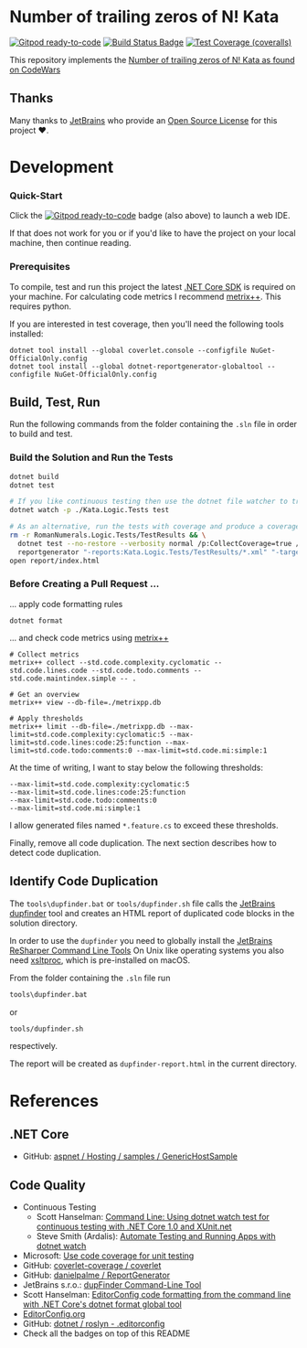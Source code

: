 # Number of trailing zeros of N! Kata

[![Gitpod ready-to-code](https://img.shields.io/badge/Gitpod-ready--to--code-blue?logo=gitpod)](https://gitpod.io/#https://github.com/wonderbirds-katas/kata-factorial-trailing-zeros)
[![Build Status Badge](https://github.com/wonderbirds-katas/kata-factorial-trailing-zeros/workflows/.NET/badge.svg)](https://github.com/wonderbirds-katas/kata-factorial-trailing-zeros/actions?query=workflow%3A%22.NET%22)
[![Test Coverage (coveralls)](https://img.shields.io/coveralls/github/wonderbirds-katas/kata-factorial-trailing-zeros)](https://coveralls.io/github/wonderbirds-katas/kata-factorial-trailing-zeros)

This repository implements the [Number of trailing zeros of N! Kata as found on CodeWars](https://www.codewars.com/kata/52f787eb172a8b4ae1000a34)

## Thanks

Many thanks to [JetBrains](https://www.jetbrains.com/?from=kata-factorial-trailing-zeros) who provide
an [Open Source License](https://www.jetbrains.com/community/opensource/) for this project ❤️.

# Development

### Quick-Start

Click the [![Gitpod ready-to-code](https://img.shields.io/badge/Gitpod-ready--to--code-blue?logo=gitpod)](https://gitpod.io/#https://github.com/wonderbirds-katas/kata-factorial-trailing-zeros) badge (also above) to launch a web IDE.

If that does not work for you or if you'd like to have the project on your local machine, then continue reading.

### Prerequisites

To compile, test and run this project the latest [.NET Core SDK](https://dotnet.microsoft.com/download) is required on
your machine. For calculating code metrics I recommend [metrix++](https://github.com/metrixplusplus/metrixplusplus).
This requires python.

If you are interested in test coverage, then you'll need the following tools installed:

```shell
dotnet tool install --global coverlet.console --configfile NuGet-OfficialOnly.config
dotnet tool install --global dotnet-reportgenerator-globaltool --configfile NuGet-OfficialOnly.config
```

## Build, Test, Run

Run the following commands from the folder containing the `.sln` file in order to build and test.

### Build the Solution and Run the Tests

```sh
dotnet build
dotnet test

# If you like continuous testing then use the dotnet file watcher to trigger your tests
dotnet watch -p ./Kata.Logic.Tests test

# As an alternative, run the tests with coverage and produce a coverage report
rm -r RomanNumerals.Logic.Tests/TestResults && \
  dotnet test --no-restore --verbosity normal /p:CollectCoverage=true /p:CoverletOutputFormat=cobertura /p:CoverletOutput='./TestResults/coverage.cobertura.xml' && \
  reportgenerator "-reports:Kata.Logic.Tests/TestResults/*.xml" "-targetdir:report" "-reporttypes:Html;lcov" "-title:Factorial Trailing Zeros Kata"
open report/index.html
```

### Before Creating a Pull Request ...

... apply code formatting rules

```shell
dotnet format
```

... and check code metrics using [metrix++](https://github.com/metrixplusplus/metrixplusplus)

```shell
# Collect metrics
metrix++ collect --std.code.complexity.cyclomatic --std.code.lines.code --std.code.todo.comments --std.code.maintindex.simple -- .

# Get an overview
metrix++ view --db-file=./metrixpp.db

# Apply thresholds
metrix++ limit --db-file=./metrixpp.db --max-limit=std.code.complexity:cyclomatic:5 --max-limit=std.code.lines:code:25:function --max-limit=std.code.todo:comments:0 --max-limit=std.code.mi:simple:1
```

At the time of writing, I want to stay below the following thresholds:

```shell
--max-limit=std.code.complexity:cyclomatic:5
--max-limit=std.code.lines:code:25:function
--max-limit=std.code.todo:comments:0
--max-limit=std.code.mi:simple:1
```

I allow generated files named `*.feature.cs` to exceed these thresholds.

Finally, remove all code duplication. The next section describes how to detect code duplication.

## Identify Code Duplication

The `tools\dupfinder.bat` or `tools/dupfinder.sh` file calls
the [JetBrains dupfinder](https://www.jetbrains.com/help/resharper/dupFinder.html) tool and creates an HTML report of
duplicated code blocks in the solution directory.

In order to use the `dupfinder` you need to globally install
the [JetBrains ReSharper Command Line Tools](https://www.jetbrains.com/help/resharper/ReSharper_Command_Line_Tools.html)
On Unix like operating systems you also need [xsltproc](http://xmlsoft.org/XSLT/xsltproc2.html), which is pre-installed
on macOS.

From the folder containing the `.sln` file run

```sh
tools\dupfinder.bat
```

or

```sh
tools/dupfinder.sh
```

respectively.

The report will be created as `dupfinder-report.html` in the current directory.

# References

## .NET Core

* GitHub: [aspnet / Hosting / samples / GenericHostSample](https://github.com/aspnet/Hosting/tree/2.2.0/samples/GenericHostSample)

## Code Quality

* Continuous Testing
  * Scott Hanselman: [Command Line: Using dotnet watch test for continuous testing with .NET Core 1.0 and XUnit.net](https://www.hanselman.com/blog/command-line-using-dotnet-watch-test-for-continuous-testing-with-net-core-10-and-xunitnet)
  * Steve Smith (Ardalis): [Automate Testing and Running Apps with dotnet watch](https://ardalis.com/automate-testing-and-running-apps-with-dotnet-watch/)
* Microsoft: [Use code coverage for unit testing](https://docs.microsoft.com/en-us/dotnet/core/testing/unit-testing-code-coverage?tabs=linux)
* GitHub: [coverlet-coverage / coverlet](https://github.com/coverlet-coverage/coverlet)
* GitHub: [danielpalme / ReportGenerator](https://github.com/danielpalme/ReportGenerator)
* JetBrains s.r.o.: [dupFinder Command-Line Tool](https://www.jetbrains.com/help/resharper/dupFinder.html)
* Scott Hanselman: [EditorConfig code formatting from the command line with .NET Core's dotnet format global tool](https://www.hanselman.com/blog/editorconfig-code-formatting-from-the-command-line-with-net-cores-dotnet-format-global-tool)
* [EditorConfig.org](https://editorconfig.org)
* GitHub: [dotnet / roslyn - .editorconfig](https://github.com/dotnet/roslyn/blob/master/.editorconfig)
* Check all the badges on top of this README
